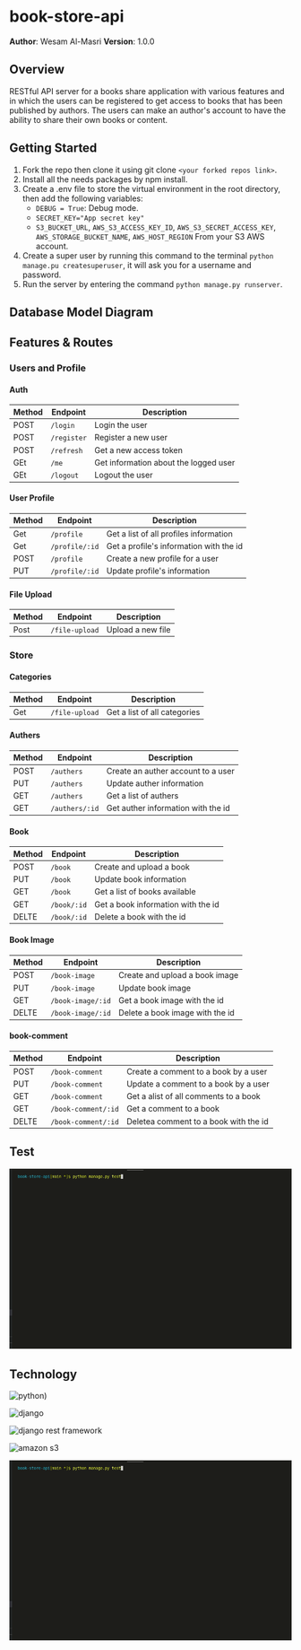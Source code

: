 # book-store-api

**Author**: Wesam Al-Masri
**Version**: 1.0.0

## Overview

RESTful API server for a books share application with various features and in which the users can be registered to get access to books that has been published by authors.
The users can make an author's account to have the ability to share their own books or content.

## Getting Started

1. Fork the repo then clone it using git clone `<your forked repos link>`.
2. Install all the needs packages by npm install.
3. Create a .env file to store the virtual environment in the root directory, then add the following variables:
    - `DEBUG = True`: Debug mode.
    - `SECRET_KEY="App secret key"`
    - `S3_BUCKET_URL`, `AWS_S3_ACCESS_KEY_ID`, `AWS_S3_SECRET_ACCESS_KEY`, `AWS_STORAGE_BUCKET_NAME`, `AWS_HOST_REGION` From your S3 AWS account.
4. Create a super user by running this command to the terminal `python manage.pu createsuperuser`, it will ask you for a username and password.
5. Run the server by entering the command `python manage.py runserver`.

## Database Model Diagram

## Features & Routes

### Users and Profile

#### Auth

| Method | Endpoint    | Description                           |
| ------ | ----------- | ------------------------------------- |
| POST   | `/login`    | Login the user                        |
| POST   | `/register` | Register a new user                   |
| POST   | `/refresh`  | Get a new access token                |
| GEt    | `/me`       | Get information about the logged user |
| GEt    | `/logout`   | Logout the user                       |

#### User Profile

| Method | Endpoint       | Description                             |
| ------ | -------------- | --------------------------------------- |
| Get    | `/profile`     | Get a list of all profiles information  |
| Get    | `/profile/:id` | Get a profile's information with the id |
| POST   | `/profile`     | Create a new profile for a user         |
| PUT    | `/profile/:id` | Update profile's information            |

#### File Upload

| Method | Endpoint       | Description       |
| ------ | -------------- | ----------------- |
| Post   | `/file-upload` | Upload a new file |

### Store

#### Categories

| Method | Endpoint       | Description                  |
| ------ | -------------- | ---------------------------- |
| Get    | `/file-upload` | Get a list of all categories |

#### Authers

| Method | Endpoint       | Description                        |
| ------ | -------------- | ---------------------------------- |
| POST   | `/authers`     | Create an auther account to a user |
| PUT    | `/authers`     | Update auther information          |
| GET    | `/authers`     | Get a list of authers              |
| GET    | `/authers/:id` | Get auther information with the id |

#### Book

| Method | Endpoint    | Description                        |
| ------ | ----------- | ---------------------------------- |
| POST   | `/book`     | Create and upload a book           |
| PUT    | `/book`     | Update book information            |
| GET    | `/book`     | Get a list of books available      |
| GET    | `/book/:id` | Get a book information with the id |
| DELTE  | `/book/:id` | Delete a book with the id          |

#### Book Image

| Method | Endpoint          | Description                     |
| ------ | ----------------- | ------------------------------- |
| POST   | `/book-image`     | Create and upload a book image  |
| PUT    | `/book-image`     | Update book image               |
| GET    | `/book-image/:id` | Get a book image with the id    |
| DELTE  | `/book-image/:id` | Delete a book image with the id |

#### book-comment

| Method | Endpoint            | Description                           |
| ------ | ------------------- | ------------------------------------- |
| POST   | `/book-comment`     | Create a comment to a book by a user  |
| PUT    | `/book-comment`     | Update a comment to a book by a user  |
| GET    | `/book-comment`     | Get a alist of all comments to a book |
| GET    | `/book-comment/:id` | Get a comment to a book               |
| DELTE  | `/book-comment/:id` | Deletea comment to a book with the id |

## Test

![app test](assets/test-book-app.gif)

## Technology

![python](https://encrypted-tbn0.gstatic.com/images?q=tbn:ANd9GcTqtwnzP2fYIjyo3H0qZJWAkC98HxxirQm-xQ&usqp=CAU))

![django](https://www.fullstackpython.com/img/logos/django.png)

![django rest framework](https://www.django-rest-framework.org/img/logo.png)

![amazon s3](https://miro.medium.com/max/640/1*B9CIOrxdROHvtdmouQA1_A.png)

![app test](assets/test-book-app.gif)